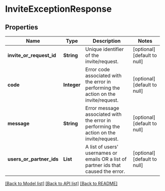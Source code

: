 # InviteExceptionResponse
## Properties

| Name | Type | Description | Notes |
|------------ | ------------- | ------------- | -------------|
| **invite\_or\_request\_id** | **String** | Unique identifier of the invite/request. | [optional] [default to null] |
| **code** | **Integer** | Error code associated with the error in performing the action on the invite/request. | [optional] [default to null] |
| **message** | **String** | Error message associated with the error in performing the action on the invite/request. | [optional] [default to null] |
| **users\_or\_partner\_ids** | **List** | A list of users&#39; usernames or emails OR a list of partner ids that caused the error. | [optional] [default to null] |

[[Back to Model list]](../README.md#documentation-for-models) [[Back to API list]](../README.md#documentation-for-api-endpoints) [[Back to README]](../README.md)

